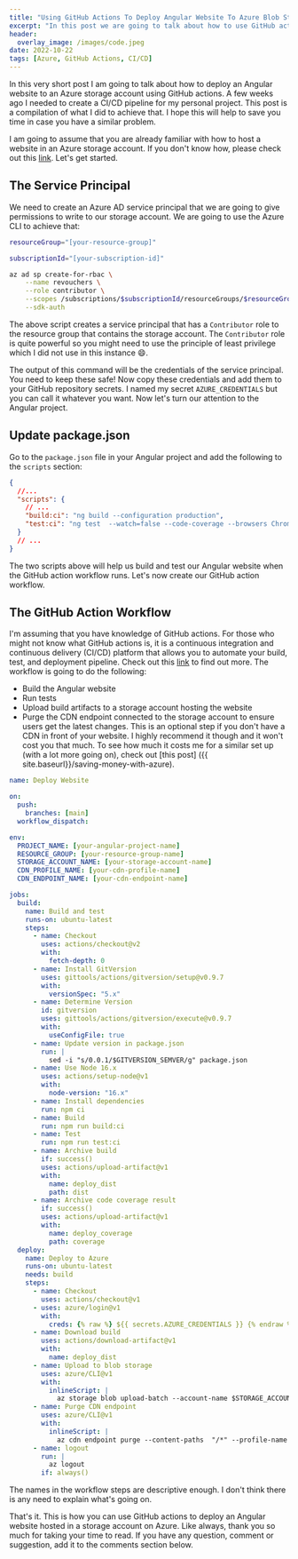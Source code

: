 ```yaml
---
title: "Using GitHub Actions To Deploy Angular Website To Azure Blob Storage"
excerpt: "In this post we are going to talk about how to use GitHub actions to deploy an Angular website to Azure blob storage."
header:
  overlay_image: /images/code.jpeg
date: 2022-10-22
tags: [Azure, GitHub Actions, CI/CD]
---
```


In this very short post I am going to talk about how to deploy an Angular website to an Azure storage account using GitHub actions. A few weeks ago I needed to create a CI/CD pipeline for my personal project. This post is a compilation of what I did to achieve that. I hope this will help to save you time in case you have a similar problem.

I am going to assume that you are already familiar with how to host a website in an Azure storage account. If you don't know how, please check out this [link](https://learn.microsoft.com/en-us/azure/storage/blobs/storage-blob-static-website). Let's get started.

## The Service Principal

We need to create an Azure AD service principal that we are going to give permissions to write to our storage account. We are going to use the Azure CLI to achieve that:

```bash
resourceGroup="[your-resource-group]"

subscriptionId="[your-subscription-id]"

az ad sp create-for-rbac \
    --name revouchers \
    --role contributor \
    --scopes /subscriptions/$subscriptionId/resourceGroups/$resourceGroup \
    --sdk-auth
```

The above script creates a service principal that has a `Contributor` role to the resource group that contains the storage account. The `Contributor` role is quite powerful so you might need to use the principle of least privilege which I did not use in this instance :smile:.

The output of this command will be the credentials of the service principal. You need to keep these safe! Now copy these credentials and add them to your GitHub repository secrets. I named my secret `AZURE_CREDENTIALS` but you can call it whatever you want. Now let's turn our attention to the Angular project.

## Update package.json

Go to the `package.json` file in your Angular project and add the following to the `scripts` section:

```json
{
  //...
  "scripts": {
    // ...
    "build:ci": "ng build --configuration production",
    "test:ci": "ng test  --watch=false --code-coverage --browsers ChromeHeadless"
  }
  // ...
}
```

The two scripts above will help us build and test our Angular website when the GitHub action workflow runs. Let's now create our GitHub action workflow.

## The GitHub Action Workflow

I'm assuming that you have knowledge of GitHub actions. For those who might not know what GitHub actions is, it is a continuous integration and continuous delivery (CI/CD) platform that allows you to automate your build, test, and deployment pipeline. Check out this [link](https://docs.github.com/en/actions/learn-github-actions/understanding-github-actions) to find out more. The workflow is going to do the following:

- Build the Angular website
- Run tests
- Upload build artifacts to a storage account hosting the website
- Purge the CDN endpoint connected to the storage account to ensure users get the latest changes. This is an optional step if you don't have a CDN in front of your website. I highly recommend it though and it won't cost you that much. To see how much it costs me for a similar set up (with a lot more going on), check out [this post] ({{ site.baseurl}}/saving-money-with-azure).

```yaml
name: Deploy Website

on:
  push:
    branches: [main]
  workflow_dispatch:

env:
  PROJECT_NAME: [your-angular-project-name]
  RESOURCE_GROUP: [your-resource-group-name]
  STORAGE_ACCOUNT_NAME: [your-storage-account-name]
  CDN_PROFILE_NAME: [your-cdn-profile-name]
  CDN_ENDPOINT_NAME: [your-cdn-endpoint-name]

jobs:
  build:
    name: Build and test
    runs-on: ubuntu-latest
    steps:
      - name: Checkout
        uses: actions/checkout@v2
        with:
          fetch-depth: 0
      - name: Install GitVersion
        uses: gittools/actions/gitversion/setup@v0.9.7
        with:
          versionSpec: "5.x"
      - name: Determine Version
        id: gitversion
        uses: gittools/actions/gitversion/execute@v0.9.7
        with:
          useConfigFile: true
      - name: Update version in package.json
        run: |
          sed -i "s/0.0.1/$GITVERSION_SEMVER/g" package.json
      - name: Use Node 16.x
        uses: actions/setup-node@v1
        with:
          node-version: "16.x"
      - name: Install dependencies
        run: npm ci
      - name: Build
        run: npm run build:ci
      - name: Test
        run: npm run test:ci
      - name: Archive build
        if: success()
        uses: actions/upload-artifact@v1
        with:
          name: deploy_dist
          path: dist
      - name: Archive code coverage result
        if: success()
        uses: actions/upload-artifact@v1
        with:
          name: deploy_coverage
          path: coverage
  deploy:
    name: Deploy to Azure
    runs-on: ubuntu-latest
    needs: build
    steps:
      - name: Checkout
        uses: actions/checkout@v1
      - uses: azure/login@v1
        with:
          creds: {% raw %} ${{ secrets.AZURE_CREDENTIALS }} {% endraw %}
      - name: Download build
        uses: actions/download-artifact@v1
        with:
          name: deploy_dist
      - name: Upload to blob storage
        uses: azure/CLI@v1
        with:
          inlineScript: |
            az storage blob upload-batch --account-name $STORAGE_ACCOUNT_NAME --auth-mode key -d '$web' -s ./deploy_dist/$PROJECT_NAME --overwrite
      - name: Purge CDN endpoint
        uses: azure/CLI@v1
        with:
          inlineScript: |
            az cdn endpoint purge --content-paths  "/*" --profile-name "$CDN_PROFILE_NAME" --name "$CDN_ENDPOINT_NAME" --resource-group "$RESOURCE_GROUP"
      - name: logout
        run: |
          az logout
        if: always()
```

The names in the workflow steps are descriptive enough. I don't think there is any need to explain what's going on.

That's it. This is how you can use GitHub actions to deploy an Angular website hosted in a storage account on Azure. Like always, thank you so much for taking your time to read. If you have any question, comment or suggestion, add it to the comments section below.
